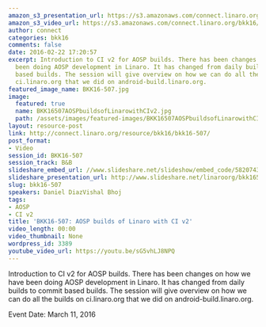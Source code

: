 ```yaml
---
amazon_s3_presentation_url: https://s3.amazonaws.com/connect.linaro.org/bkk16/Presentations/Friday/BKK16-507.pdf
amazon_s3_video_url: https://s3.amazonaws.com/connect.linaro.org/bkk16/Videos/Friday/BKK16-507%20AOSP%20builds%20of%20Linaro%20with%20CI%20v2.mp4
author: connect
categories: bkk16
comments: false
date: 2016-02-22 17:20:57
excerpt: Introduction to CI v2 for AOSP builds. There has been changes on how we have
  been doing AOSP development in Linaro. It has changed from daily builds to commit
  based builds. The session will give overview on how we can do all the builds on
  ci.linaro.org that we did on android-build.linaro.org.
featured_image_name: BKK16-507.jpg
image:
  featured: true
  name: BKK16507AOSPbuildsofLinarowithCIv2.jpg
  path: /assets/images/featured-images/BKK16507AOSPbuildsofLinarowithCIv2.jpg
layout: resource-post
link: http://connect.linaro.org/resource/bkk16/bkk16-507/
post_format:
- Video
session_id: BKK16-507
session_track: B&B
slideshare_embed_url: //www.slideshare.net/slideshow/embed_code/58207430
slideshare_presentation_url: http://www.slideshare.net/linaroorg/bkk16507-aosp-builds-of-linaro-with-ci-v2
slug: bkk16-507
speakers: Daniel DiazVishal Bhoj
tags:
- AOSP
- CI v2
title: 'BKK16-507: AOSP builds of Linaro with CI v2'
video_length: 00:00
video_thumbnail: None
wordpress_id: 3389
youtube_video_url: https://youtu.be/sG5vhLJ8NPQ
---
```


Introduction to CI v2 for AOSP builds. There has been changes on how we have been doing AOSP development in Linaro. It has changed from daily builds to commit based builds. The session will give overview on how we can do all the builds on ci.linaro.org that we did on android-build.linaro.org.

Event Date: March 11, 2016